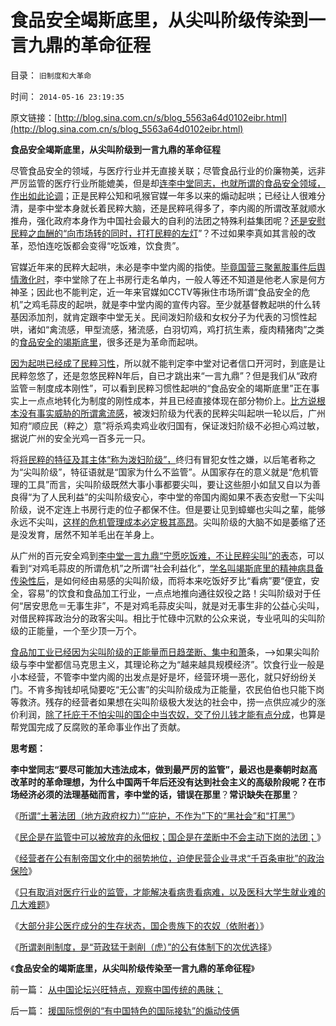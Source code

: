 # 食品安全竭斯底里，从尖叫阶级传染到一言九鼎的革命征程

目录： `旧制度和大革命` 

时间： `2014-05-16 23:19:35` 

原文链接：[http://blog.sina.com.cn/s/blog_5563a64d0102eibr.html](http://blog.sina.com.cn/s/blog_5563a64d0102eibr.html)

**食品安全竭斯底里，从尖叫阶级到一言九鼎的革命征程**

尽管食品安全的领域，与医疗行业并无直接关联；尽管食品行业的价廉物美，远非严厉监管的医疗行业所能媲美，但是却[连李中堂同志，也就所谓的食品安全领域，作出如此论调](http://news.sina.com.cn/c/2014-05-15/025030137373.shtml)；正是民粹公知和吼猴官媒一年多以来的煽动起哄；已经让人很难分清，是李中堂本身就长着民粹大脑，还是民粹吼得多了，李内阁的所谓改革就顺水推舟，强化政府本身作为中国社会最大的自利的法团之特殊利益集团呢？[还是安慰民粹之血酬的“向市场转的同时，打打民粹的左灯](../../../2012/5/18/“如何改革”永远等价于“是否改革”；.md)”？不过如果李真如其言般的改革，恐怕连吃饭都会变得“吃饭难，饮食贵”。

官媒近年来的民粹大起哄，未必是李中堂内阁的指使。[毕竟国营三聚氰胺事件后舆情激化时](../../../2011/6/17/食品安全事故是工业事故，三聚氰胺有冤案.md)，李中堂除了在上书房行走名单内，一般人等还不知道是他老人家是何方神圣；因此也不能判定，近一年来官媒如CCTV等揪住市场所谓“食品安全的危机”之鸡毛蒜皮的起哄，就是李中堂内阁的宣传内容。至少就基督教起哄的什么转基因添加剂，就肯定跟李中堂无关。民间泼妇阶级和女权分子为代表的习惯性起哄，诸如“禽流感，甲型流感，猪流感，白羽切鸡，鸡打抗生素，瘦肉精猪肉”之类的[食品安全的竭斯底里](../../../2011/6/12/工业化初期普遍地歇斯底里食品安全.md)，很多还是为革命而起哄。

[因为起哄已经成了民粹习性](../../../2014/5/12/香港“随地大小便起哄案”是大陆公知的集体丑闻；.md)，所以就不能判定李中堂对记者信口开河时，到底是让民粹忽悠了，还是忽悠民粹N年后，自已才跳出来“一言九鼎”？但是我们从“政府监管＝制度成本刚性”，可以看到民粹习惯性起哄的“食品安全的竭斯底里”正在事实上一点点地转化为制度的刚性成本，并且已经直接体现在部分物价上。[比方说根本没有事实威胁的所谓禽流感](../../../2010/1/8/甲流已经离我们而去了.md)，被泼妇阶级为代表的民粹尖叫起哄一轮以后，广州知府“顺应民（粹之）意”将杀鸡卖鸡业收归国有，保证泼妇阶级不必担心鸡过敏，据说广州的安全光鸡一百多元一只。

将[将民粹的特征及其主体“称为泼妇阶级”，](../../../2013/12/29/女权运动是特权贵族的民粹运动,借口“男女歧视”的“女人法则”.md)终归有冒犯女性之嫌，以后笔者称之为“尖叫阶级”，特征语就是“国家为什么不监管”。从国家存在的意义就是“危机管理的工具”而言，尖叫阶级既然大事小事都要尖叫，要让这些胆小如鼠又自以为善良得“为了人民利益”的尖叫阶级安心，李中堂的帝国内阁如果不表态安慰一下尖叫阶级，说不定连上书房行走的位子都保不住。但是要让见到蟑螂也尖叫之輩，能够永远不尖叫，[这样的危机管理成本必定极其高昂](../../../2013/12/26/公有制是对野生动物优势竞争体制,今天已经不合事宜.md)。尖叫阶级的大脑不如是萎缩了还是没发育，居然不知羊毛出在羊身上。

从广州的百元安全鸡到[李中堂一言九鼎“宁愿吃饭难，不让民粹尖叫”的表](../../../2013/12/23/私有制市场经济相当于“和平红利”,缺乏私有制的社会高度腐败.md)态，可以看到“对鸡毛蒜皮的所谓危机”之所谓“社会利益化”，[学名叫竭斯底里的精神病具备传染性后](../../../2013/6/17/文革是民粹大革命；毛左是文革的同情者，毛左是民粹的一支.md)，是如何经由易感的尖叫阶级，而将本来吃饭好歹比“看病”要“便宜，安全，容易”的饮食和食品加工行业，一点点地推向通往奴役之路！尖叫阶级对于任何“居安思危＝无事生非”，不是对鸡毛蒜皮尖叫，就是对无事生非的公益心尖叫，对借民粹挥政治分的政客尖叫。相比于忙碌中沉默的公众来说，专业吼叫的尖叫阶级的正能量，一个至少顶一万个。

[食品加工业已经因为尖叫阶级的正能量而日趋垄断、集中和萧](../../../2014/4/8/王丁棉同志借制造乳业衰亡，深情讲解“通往奴役之路”.md)条，——>如果尖叫阶级与李中堂都信马克思主义，其理论称之为“越来越具规模经济”。饮食行业一般是小本经营，不管李中堂内阁的出发点是好是坏，经营环境一恶化，就只好纷纷关门。不肯多掏钱却吼恸要吃“无公害”的尖叫阶级成为正能量，农民伯伯也只能下岗等救济。残存的经营者如果想在尖叫阶级极大发达的社会中，捞一点供应减少的涨价利润，[除了托庇于不怕尖叫的国企中当农奴，交了份儿钱才能有点分成](../../../2014/5/15/判断医改市场化程度的简单指标.md)，也算是帮党国完成了反腐败的革命事业作出了贡献。

**思考题：**

**李中堂同志“要尽可能加大违法成本，做到最严厉的监管”，最迟也是秦朝时赵高改革时的革命理想，为什么中国两千年后还没有达到社会主义的高级阶段呢？在市场经济必须的法理基础而言，李中堂的话，错误在那里**？**常识缺失在那里**？

《[所谓“土著法团（地方政府权力）”“庇护，不作为”下的“黑社会”和“打黑”](../../../2014/5/9/公有制土著法团的国进民退和黑社会.md)》

《[民企是在监管中可以被放弃的永佃权；国企是在垄断中不会主动下岗的法团；](../../../2014/5/10/物价局的合法性，合理性和不合理性.md)》

《[经营者在公有制帝国文化中的弱势地位，迫使民营企业寻求“千百条审批”的政治保险](../../../2014/5/11/被动审批的物价局，传统经济特色的“监管模式”.md)》

《[只有取消对医疗行业的监管，才能解决看病贵看病难，以及医科大学生就业难的几大难题](../../../2014/5/12/取消非公医疗价格限制，不会改善“看病贵”及相应效果.md)》

《[大部分非公医疗成分的生存状态，国企贵族下的农奴（依附者）](../../../2014/5/13/大部分非公医疗成分的生存状态，国企贵族下的农奴（依附者）.md)》

《[所谓剥削制度，是“苛政猛于剥削（虎）”的公有体制下的次优选择](../../../2014/5/15/判断医改市场化程度的简单指标.md)》

《**食品安全的竭斯底里，从尖叫阶级传染至一言九鼎的革命征程**》

前一篇： [从中国论坛兴旺特点，观察中国传统的愚昧；](../../../2014/5/17/从中国论坛兴旺特点，观察中国传统的愚昧；.md)

后一篇： [援国际惯例的“有中国特色的国际接轨”的煽动伎俩](../../../2014/5/14/援国际惯例的“有中国特色的国际接轨”的煽动伎俩.md)

